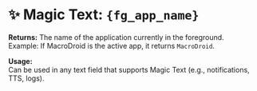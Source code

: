 # ✨ Magic Text: `{fg_app_name}`

**Returns:** The name of the application currently in the foreground.  
Example: If MacroDroid is the active app, it returns `MacroDroid`.

**Usage:**  
Can be used in any text field that supports Magic Text (e.g., notifications, TTS, logs).
